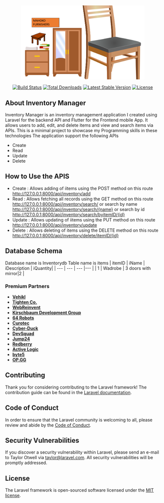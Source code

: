 <p align="center"><img src="/Inventory.png" width="400" alt="Inventory Logo"></p>

<p align="center">
<a href="https://github.com/laravel/framework/actions"><img src="https://github.com/laravel/framework/workflows/tests/badge.svg" alt="Build Status"></a>
<a href="https://packagist.org/packages/laravel/framework"><img src="https://img.shields.io/packagist/dt/laravel/framework" alt="Total Downloads"></a>
<a href="https://packagist.org/packages/laravel/framework"><img src="https://img.shields.io/packagist/v/laravel/framework" alt="Latest Stable Version"></a>
<a href="https://packagist.org/packages/laravel/framework"><img src="https://img.shields.io/packagist/l/laravel/framework" alt="License"></a>
</p>

## About Inventory Manager

Inventory Manager is an inventory management application I created using Laravel for the backend API and Flutter for the Frontend mobile App. It allows users to add, edit, and delete items and view and search items via APIs. This is a minimal project to showcase my Programming skills in these technologies
The application support the following APIs

- Create
- Read 
- Update
- Delete 

## How to Use the APIS

- Create : Allows adding of iitems using the POST method on this route http://127.0.0.1:8000/api/inventory/add
-  Read  :  Allows fetching all records using the GET method on this route http://127.0.0.1:8000/api/inventory/search/
          or search by name http://127.0.0.1:8000/api/inventory/search/{name}
          or search by id   http://127.0.0.1:8000/api/inventory/search/byitemID/{id}
-  Update :  Allows updating of iitems using the PUT method on this route http://127.0.0.1:8000/api/inventory/update
-  Delete :  Allows deleting of items using the DELETE method on this route http://127.0.0.1:8000/api/inventory/delete/itemID/{id}

## Database Schema
Database name is Inventorydb
Table name is items
| itemID   | iName    | iDescription       | iQuantity|
| ---      | ---      | ---                |---       |
| 1        | Wadrobe  | 3 doors with mirror|2         |

### Premium Partners

- **[Vehikl](https://vehikl.com/)**
- **[Tighten Co.](https://tighten.co)**
- **[WebReinvent](https://webreinvent.com/)**
- **[Kirschbaum Development Group](https://kirschbaumdevelopment.com)**
- **[64 Robots](https://64robots.com)**
- **[Curotec](https://www.curotec.com/services/technologies/laravel/)**
- **[Cyber-Duck](https://cyber-duck.co.uk)**
- **[DevSquad](https://devsquad.com/hire-laravel-developers)**
- **[Jump24](https://jump24.co.uk)**
- **[Redberry](https://redberry.international/laravel/)**
- **[Active Logic](https://activelogic.com)**
- **[byte5](https://byte5.de)**
- **[OP.GG](https://op.gg)**

## Contributing

Thank you for considering contributing to the Laravel framework! The contribution guide can be found in the [Laravel documentation](https://laravel.com/docs/contributions).

## Code of Conduct

In order to ensure that the Laravel community is welcoming to all, please review and abide by the [Code of Conduct](https://laravel.com/docs/contributions#code-of-conduct).

## Security Vulnerabilities

If you discover a security vulnerability within Laravel, please send an e-mail to Taylor Otwell via [taylor@laravel.com](mailto:taylor@laravel.com). All security vulnerabilities will be promptly addressed.

## License

The Laravel framework is open-sourced software licensed under the [MIT license](https://opensource.org/licenses/MIT).
